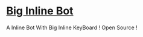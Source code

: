# [Big Inline Bot](https://telegram.me/BigInlineBot)
A Inline Bot With Big Inline KeyBoard !
Open Source !
